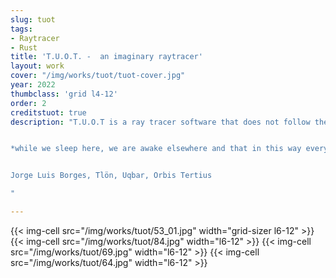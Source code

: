 ```yaml
---
slug: tuot
tags:
- Raytracer
- Rust
title: 'T.U.O.T. -  an imaginary raytracer'
layout: work
cover: "/img/works/tuot/tuot-cover.jpg"
year: 2022
thumbclass: 'grid l4-12'
order: 2
creditstuot: true
description: "T.U.O.T is a ray tracer software that does not follow the physical laws of light transmission, but instead speculates on new imaginary rules that dictate light behaviour. As software-generated digital images become increasingly popular and contribute to shape our perception of the world, the question arises, what that world would look like if the software generating the images did not follow the physical laws we are familiar with?


*while we sleep here, we are awake elsewhere and that in this way every man is two men.*


Jorge Luis Borges, Tlön, Uqbar, Orbis Tertius

"

---
```




{{< img-cell src="/img/works/tuot/53_01.jpg" width="grid-sizer l6-12" >}}
{{< img-cell src="/img/works/tuot/84.jpg" width="l6-12" >}}
{{< img-cell src="/img/works/tuot/69.jpg" width="l6-12" >}}
{{< img-cell src="/img/works/tuot/64.jpg" width="l6-12" >}}
